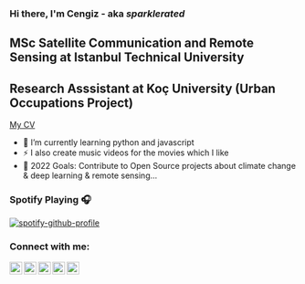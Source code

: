 ### Hi there, I'm Cengiz - aka *sparklerated* 
##  MSc Satellite Communication and Remote Sensing at Istanbul Technical University
##  Research Asssistant at Koç University (Urban Occupations Project)
[My CV](https://drive.google.com/file/d/1sMdRKHw9M1luluKzgTtbrjiIeRNUbweY/view)

- 🌱 I’m currently learning python and javascript
- ⚡ I also create music videos for the movies which I like
- :unicorn: 2022 Goals: Contribute to Open Source projects about climate change & deep learning & remote sensing...


### Spotify Playing 🎧

[![spotify-github-profile](https://spotify-github-profile.vercel.app/api/view?uid=11178271539&cover_image=true&theme=novatorem)](https://open.spotify.com/user/11178271539)
### Connect with me:
[<img align="left" alt="codeSTACKr | LinkedIn" width="22px" src="https://cdn.jsdelivr.net/npm/simple-icons@v3/icons/linkedin.svg" />][linkedin]
[<img align="left" alt="codeSTACKr | Twitter" width="22px" src="https://cdn.jsdelivr.net/npm/simple-icons@v3/icons/twitter.svg" />][twitter]
[<img align="left" alt="codeSTACKr | YouTube" width="22px" src="https://cdn.jsdelivr.net/npm/simple-icons@v3/icons/youtube.svg" />][youtube]
[<img align="left" alt="codeSTACKr | LinkedIn" width="22px" src="https://cdn.jsdelivr.net/npm/simple-icons@v3/icons/spotify.svg" />][spotify]
[<img align="left" alt="codeSTACKr | LinkedIn" width="22px" src="https://cdn.jsdelivr.net/npm/simple-icons@v3/icons/steam.svg" />][steam]
<br />

[linkedin]: https://www.linkedin.com/in/cengiz-avc%C4%B1-749079150/ 
[twitter]: https://twitter.com/cengiz_hunter
[youtube]: https://www.youtube.com/sparklerated
[spotify]: https://open.spotify.com/user/11178271539
[steam]: https://steamcommunity.com/id/Sparklehorse33/
 
